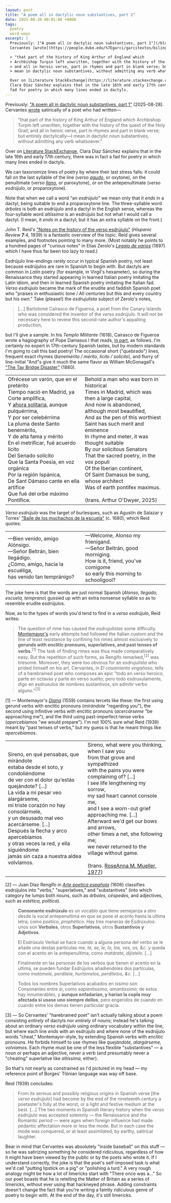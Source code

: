 ```yaml
---
layout: post
title: "A poem all in dactylic noun substantives, part 2"
date: 2025-08-30 00:01:00 +0000
tags:
  poetry
  word-ways
excerpt: |
  Previously: ["A poem all in dactylic noun substantives, part 1"](/blog/2025/08/28/sin-admitir-verbo-alguno-part-1/) (2025-08-28).
  Cervantes [wrote](https://people.duke.edu/%7Egarci/garcitextos/bilingues/CERVANTES-MD/NOVELAS-EJEMPLARES/COLOQUIO-PERROS.HTM) satirically of a poet who had written—

  > "that part of the history of King Arthur of England which
  > Archbishop Turpin left unwritten, together with the history of the quest of the Holy Grail;
  > and all in heroic verse, part in rhymes and part in blank verse; but entirely dactylically—I
  > mean in dactylic noun substantives, without admitting any verb whatsoever."

  Over on [Literature StackExchange](https://literature.stackexchange.com/questions/29609/a-poem-in-nombres-sustantivos-sin-admitir-verbo-alguno),
  Clara Díaz Sánchez explains that in the late 16th and early 17th century, there was in fact a
  fad for poetry in which many lines ended in dactyls.
---
```


Previously: ["A poem all in dactylic noun substantives, part 1"](/blog/2025/08/28/sin-admitir-verbo-alguno/) (2025-08-28).
Cervantes [wrote](https://people.duke.edu/%7Egarci/garcitextos/bilingues/CERVANTES-MD/NOVELAS-EJEMPLARES/COLOQUIO-PERROS.HTM) satirically of a poet who had written—

> "that part of the history of King Arthur of England which
> Archbishop Turpin left unwritten, together with the history of the quest of the Holy Grail;
> and all in heroic verse, part in rhymes and part in blank verse; but entirely dactylically—I
> mean in dactylic noun substantives, without admitting any verb whatsoever."

Over on [Literature StackExchange](https://literature.stackexchange.com/questions/29609/a-poem-in-nombres-sustantivos-sin-admitir-verbo-alguno),
Clara Díaz Sánchez explains that in the late 16th and early 17th century, there was in fact a
fad for poetry in which many lines ended in dactyls.

We can taxonomize lines of poetry by where their last stress falls: it could fall on the
last syllable of the line (_verso [agudo](https://dle.rae.es/agudo)_, or oxytone),
on the penultimate (_verso [llano](https://dle.rae.es/llano)_, or paroxytone),
or on the antepenultimate (_verso esdrújulo_, or proparoxytone).

Note that when we call a word "an _esdrújulo_" we mean only that it _ends_ in a dactyl, being suitable
to end a proparoxytone line. The three-syllable word _árboles_ is both an esdrújulo and a dactyl in the
English sense, whereas the four-syllable word _altíssima_ is an esdrújulo but not what I would call a dactyl.
(I mean, it _ends_ in a dactyl; but it has an extra syllable on the front.)

John T. Reid's ["Notes on the history of the verso esdrújulo"](https://www.jstor.org/stable/470076) (_Hispanic Review_ <b>7</b>:4, 1939)
is a fantastic overview of the topic. Reid gives several examples, and footnotes pointing to many more.
(Most notably he points to a hundred pages of "curious notes" in Elías Zerolo's
[_Legajo de varios_](https://archive.org/details/legajodevarios00zerouoft/page/12/mode/2up) (1897)
which I have thus far been too lazy to read.)

Esdrújulo line-endings rarely occur in typical Spanish poetry, not least because esdrújulos
are rare in Spanish to begin with. But dactyls are common in _Latin_ poetry (for example, in
Virgil's hexameter), so during the Renaissance they started appearing in learned Italian poetry
imitating the Latin idiom, and then in learned Spanish poetry imitating the Italian fad. _Verso esdrújulo_
became the mark of the erudite and faddish Spanish poet who "praises in enthusiastic tone / All
centuries but this and every country but his own." Take (please!) the _esdrujulista_ subject of
Zerolo's notes,

> [...] Bartolomé Cairasco de Figueroa, a poet from the Canary Islands who was considered the inventor of the _verso esdrújulo_.
> It will not be necessary here to review this second-rate author's appalling production,

but I'll give a sample. In his _Templo Militante_ (1618), Cairasco de Figueroa wrote a hagiography of Pope Damasus I
that reads, [in part](https://books.google.com/books?id=WDBSAAAAcAAJ&pg=RA1-PA220),
as follows. I'm certainly no expert in 17th-century Spanish tastes, but by modern standards I'm
going to call this bad poetry! The occasional short ("quebrado") lines, frequent exact rhymes
(_benemérito / mérito_, _lícito / solícito_), and flurry of line-initial "And"s give it much the same flavor as
William McGonagall's ["The Tay Bridge Disaster"](https://en.wikisource.org/wiki/The_Tay_Bridge_Disaster) (1880).

<table class="smaller">
<tr><td>
Ofrécese un varón, que en el pretérito<br>
Tiempo nació en Madrid, ya Corte amplífica,<br>
Y <a href="https://es.wikipedia.org/wiki/Capitalidad_de_Valladolid#Capital_del_Imperio_(1601-1606)">ahora solitaria</a>, aunque pulquérrima,<br>
Y por ser celebérrima<br>
La pluma deste Santo benemérito,<br>
Y de alta fama y mérito<br>
En el metrificar, fué acuerdo lícito<br>
Del Senado solícito<br>
Que la Santa Poesía, en voz orgánica<br>
Por la región Ispánica,<br>
De Sant Dámaso cante en ella artífice<br>
Que fué del orbe máximo Pontífice.
</td><td>
Behold a man who was born in historical<br>
Times in Madrid, which was then a large capital,<br>
And now is abandoned, although most beautified,<br>
And as the pen of this worthiest<br>
Saint has such merit and eminence<br>
In rhyme and meter, it was thought suitable<br>
By our solicitous Senators<br>
That the sacred poetry, in the vox populi<br>
Of the Iberian continent,<br>
Of Saint Damasus be sung, whose architect<br>
Was of earth pontifex maximus.<br><br>
(trans. Arthur O'Dwyer, 2025)
</td></tr>
</table>

_Verso esdrújulo_ was the target of burlesques, such as Agustín de Salazar y Torres'
["Baile de los muchachos de la escuela"](https://bdh-rd.bne.es/viewer.vm?id=0000224758&page=28) (c. 1680),
which Reid quotes:

<table class="smaller">
<tr><td>
—Bien venido, amigo Alónsigo.<br>
—Señor Beltrán, bien llegádigo.<br>
¿Cómo, amigo, hacia la escuéliga,<br>
has venido tan tempránigo?
</td><td>
—Welcome, Alonso my frienigand.<br>
—Señor Beltrán, good morniging.<br>
How is it, friend, you've comigome<br>
so early this morning to schooligool?
</td></tr>
</table>

The joke here is that the words are just normal Spanish (_Alonso, llegado, escuela, temprano_)
gussied up with an extra nonsense syllable so as to resemble erudite esdrújulos.

Now, as to the types of words you'd tend to find in a _verso esdrújulo_, Reid writes:

> The question of rime has caused the _esdrujulistas_ some difficulty.
> [Montemayor's](https://en.wikipedia.org/wiki/Jorge_de_Montemor) early attempts had
> followed the Italian custom and the line of least resistance by confining his rimes
> almost exclusively to <b>gerunds with enclitic pronouns, superlatives, and past tenses of verbs.</b>&#8288;<sup>[1]</sup>
> The task of finding rimes was thus made comparatively easy.
> But the repetition of such forms, as Rengifo <nobr>remarked,<sup>[2]</sup></nobr> was tiresome.
> Moreover, they were too obvious for an _esdrujulista_ who prided himself on his art.
> Cervantes, in _El casamiento engañoso_, tells of a harebrained poet who composes an epic
> "todo en verso heroico, parte en octavas y parte en verso suelto; pero todo esdruxulamente,
> digo en esdruxulos de nombres sustantivos, sin admitir verbo <nobr>alguno."<sup>[3]</sup></nobr>

[1] — Montemayor's [_Diana_](https://archive.org/details/origenesdelanov01martgoog/page/258) (1559)
contains tercets like these: the first using gerund verbs with enclitic pronouns (_mirándote_ "regarding you"),
the second using infinitive verbs with enclitic pronouns (_acercárseme_ "be approaching me"), and the third
using past-imperfect-tense verbs (_apercebíamos_ "we would prepare"). I'm not 100% sure what Reid (1939)
meant by "past tenses of verbs," but my guess is that he meant things like _apercebíamos_.

<table class="smaller">
<tr><td>
Sireno, en qué pensabas, que mirándote<br>
estaba desde el soto, y condoliéndome<br>
de ver con el dolor qu'estás quejándote? [...]<br>
La vida a mi pesar veo alargárseme,<br>
mi triste corazón no hay consolármele,<br>
y un desusado mal veo acercárseme. [...]<br>
Después la flecha y arco apercebíamos<br>
y otras veces la red, y ella siguiéndome<br>
jamás sin caza a nuestra aldea volvíamos.
</td><td>
Sireno, what were you thinking, when I saw you<br>
from that grove and sympathized<br>
with the pains you were complaining of? [...]<br>
I see life lengthening my sorrow,<br>
my sad heart cannot console me,<br>
and I see a worn-out grief approaching me. [...]<br>
Afterward we'd get our bows and arrows,<br>
other times a net, she following me;<br>
we never returned to the village without game.<br><br>
(trans. <a href="https://academicworks.cuny.edu/gc_etds/3934/">RoseAnna M. Mueller, 1977</a>)
</td></tr>
</table>

[2] — Juan Díaz Rengifo in [_Arte poetica española_](https://archive.org/details/bub_gb_bIfNRrQv6gMC/page/n316) (1606)
classifies esdrújulos into "verbs," "superlatives," and "substantives" (into which category he lumps both nouns,
such as _árboles, céspedes_, and adjectives, such as _estética, política_).

> **Consonante esdrúxulo** es un vocablo que tiene semejanza a otro desde la vocal antepenultima
> en que se pone el acento hasta la ultima letra; como _poético, prophético_. Hay tres maneras
> de Esdrúxulos: unos son **Verbales**, otros **Superlativos**, otros **Sustantivos y Adjetivos**.
>
> El Esdrúxulo Verbal se hace cuando a alguna persona del verbo se le añade una destas particulas
> _me, te, se, le, lo, los, vos, os, &c._ y queda con el acento en la antepenultima, como
> _matárate, dijístelo_. [...]
>
> Finalmente en las personas de los verbos que tienen el acento en la ultima, se pueden fundar
> Esdrújulos añadiendoles dos particulas, como _matómele, perdítele, hurtómelos, perdítelos, &c._ [...]
>
> Todos los nombres Superlativos acabados en _issimo_ son Consonantes entre si, como
> _sapientissimo, amantissimo_; de estos hay innumerables, y **aunque enfadarían,
> y harían la copla muy afectada si usase uno siempre dellos**, pero engeridos
> de cuando en cuando entre los demas tienen particular gracia.

[3] — So Cervantes' "harebrained poet" isn't actually talking about a poem consisting _entirely_ of dactyls
nor _entirely_ of nouns; instead he's talking about an ordinary _verso esdrújulo_ using ordinary vocabulary
within the line, but where each line _ends_ with an esdrújulo and where none of the esdrújulo words "cheat,"
Montemayor-style, by extending Spanish verbs with enclitic pronouns. He forbids himself to use rhymes like
_quejándote, alargárseme, volvíamos_. Each rhyme must be one of the less flexible "substantives" — a noun
or perhaps an adjective, never a verb (and presumably never a "cheating" superlative like _altíssima_, either).

So that's not nearly as constrained as I'd pictured in my head — my reference point of Borges' Tlönian
language was way off base.

Reid (1939) concludes:

> From its serious and possibly religious origins in Spanish verse [the _verso esdrújulo_] had become
> by the end of the nineteenth century a poetaster's folly at the worst, or a light and festive medium
> at the best. [...] The two moments in Spanish literary history when the _verso esdrújulo_ was accepted
> solemnly — the Renaissance and the Romantic period — were ages when foreign influence had made pedantic
> affectation more or less the mode. But in each case the mode was conquered, or at least assimilated,
> by earthy, satirical laughter.

Bear in mind that Cervantes was absolutely "inside baseball" on this stuff — so he was satirizing something
_he_ considered ridiculous, regardless of how it might have been viewed by the public or by the poets who wrote
it. If I understand correctly, the joke is that the poet's self-imposed task is what we'd call "putting lipstick
on a pig" or "polishing a turd."  A very rough analogy might be how a lot of limericks start with "There once was a..."
So our poet boasts that he is retelling the Matter of Britain as a series of limericks, without ever using
that hackneyed phrase. Adding constraints doesn't change the fact that you're writing a faintly ridiculous
genre of poetry to begin with. At the end of the day, it's still limericks.
